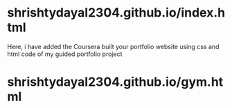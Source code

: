 # shrishtydayal2304.github.io/index.html
Here, i have added the Coursera built your portfolio website using css and html code of my guided portfolio project

# shrishtydayal2304.github.io/gym.html
